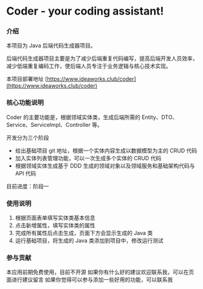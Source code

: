 # Coder - your coding assistant!

### 介绍
本项目为 Java 后端代码生成器项目。

后端代码生成器项目主要是为了减少后端重复代码编写，提高后端开发人员效率，减少低端重复编码工作，使后端人员专注于业务逻辑与核心技术实现。

本项目部署地址 [https://www.ideaworks.club/coder](https://www.ideaworks.club/coder)

### 核心功能说明
Coder 的主要功能是，根据领域实体类，生成后端所需的 Entity、DTO、Service、ServiceImpl、Controller 等。

开发分为三个阶段
* 给出基础项目 git 地址，根据一个实体内容生成以数据模型为主的 CRUD 代码
* 加入实体列表管理功能，可以一次生成多个实体的 CRUD 代码
* 根据领域实体生成基于 DDD 生成的领域对象以及领域服务和基础架构代码与 API 代码

目前进度：阶段一

### 使用说明

1.  根据页面表单填写实体类基本信息
2.  点击新增属性，填写实体类的属性
3.  完成所有属性后点击生成，页面下方会显示生成的 Java 类
4.  运行基础项目，将生成的 Java 类添加到项目中，修改运行测试

### 参与贡献

本应用前期免费使用，目前不开源
如果你有什么好的建议欢迎联系我，可以在页面进行建议留言
如果你觉得可以参与添加一些好用的功能，可以联系我



